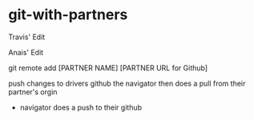 # git-with-partners

Travis' Edit

Anais' Edit

git remote add [PARTNER NAME] [PARTNER URL for Github]

push changes to drivers github
the navigator then does a pull from their partner's orgin

- navigator does a push to their github
